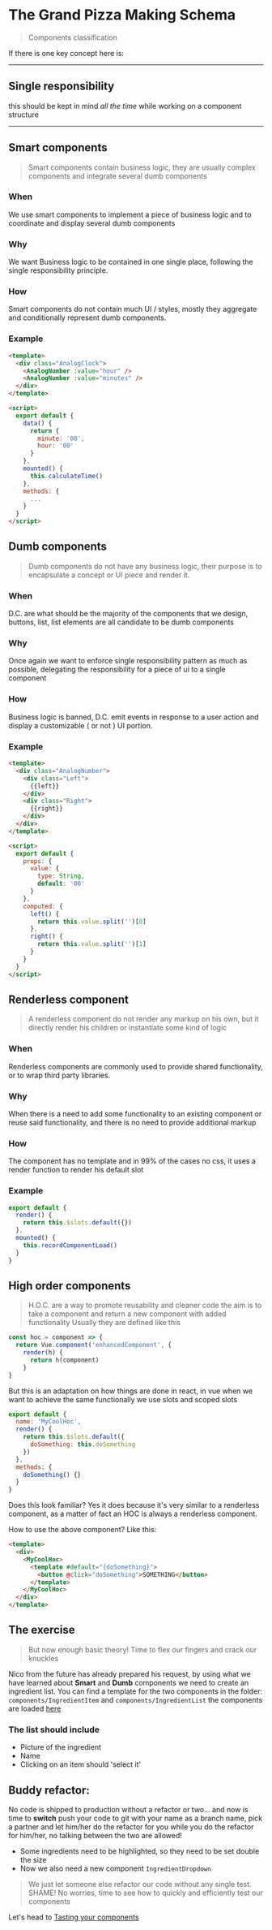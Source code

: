 # The Grand Pizza Making Schema

> Components classification

If there is one key concept here is:

---

## Single responsibility

this should be kept in mind _all the time_ while working on a component structure

---

## Smart components

> Smart components contain business logic, they are usually complex components and integrate several dumb components

### When

We use smart components to implement a piece of business logic and to coordinate and display several dumb components

### Why

We want Business logic to be contained in one single place, following the single responsibility principle.

### How

Smart components do not contain much UI / styles, mostly they aggregate and conditionally represent dumb components.

### Example

```html
<template>
  <div class="AnalogClock">
    <AnalogNumber :value="hour" />
    <AnalogNumber :value="minutes" />
  </div>
</template>

<script>
  export default {
    data() {
      return {
        minute: '00',
        hour: '00'
      }
    },
    mounted() {
      this.calculateTime()
    },
    methods: {
      ...
    }
  }
</script>
```

## Dumb components

> Dumb components do not have any business logic, their purpose is to encapsulate a concept or UI piece and render it.

### When

D.C. are what should be the majority of the components that we design, buttons, list, list elements are all candidate to be dumb components

### Why

Once again we want to enforce single responsibility pattern as much as possible, delegating the responsibility for a piece of ui to a single component

### How

Business logic is banned, D.C. emit events in response to a user action and display a customizable ( or not ) UI portion.

### Example

```html
<template>
  <div class="AnalogNumber">
    <div class="Left">
      {{left}}
    </div>
    <div class="Right">
      {{right}}
    </div>
  </div>
</template>

<script>
  export default {
    props: {
      value: {
        type: String,
        default: '00'
      }
    },
    computed: {
      left() {
        return this.value.split('')[0]
      },
      right() {
        return this.value.split('')[1]
      }
    }
  }
</script>
```

## Renderless component

> A renderless component do not render any markup on his own, but it directly render his children or instantiate some kind of logic

### When

Renderless components are commonly used to provide shared functionality, or to wrap third party libraries.

### Why

When there is a need to add some functionality to an existing component or reuse said functionality, and there is no need to provide additional markup

### How

The component has no template and in 99% of the cases no css, it uses a render function to render his default slot

### Example

```js
export default {
  render() {
    return this.$slots.default({})
  },
  mounted() {
    this.recordComponentLoad()
  }
}
```

## High order components

> H.O.C. are a way to promote reusability and cleaner code the aim is to take a component and return a new component with added functionality
> Usually they are defined like this

```javascript
const hoc = component => {
  return Vue.component('enhancedComponent', {
    render(h) {
      return h(component)
    }
}
```

But this is an adaptation on how things are done in react, in vue when we want to achieve the same functionally we use slots and scoped slots

```javascript
export default {
  name: 'MyCoolHoc',
  render() {
    return this.$slots.default({
      doSomething: this.doSomething
    })
  },
  methods: {
    doSomething() {}
  }
}
```

Does this look familiar? Yes it does because it's very similar to a renderless component, as a matter of fact an HOC is always a renderless component.

How to use the above component? Like this:

```html
<template>
  <div>
    <MyCoolHoc>
      <template #default="{doSomething}">
        <button @click="doSomething">SOMETHING</button>
      </template>
    </MyCoolHoc>
  </div>
</template>
```

## The exercise

> But now enough basic theory! Time to flex our fingers and crack our knuckles

Nico from the future has already prepared his request, by using what we have learned about **Smart** and **Dumb** components we need to create an ingredient list.
You can find a template for the two components in the folder: `components/IngredientItem` and `components/IngredientList` the components are loaded <a href="/schema" target="_blank"> here </a>

### The list should include

- Picture of the ingredient
- Name
- Clicking on an item should 'select it'

## Buddy refactor:

No code is shipped to production without a refactor or two... and now is time to **switch** push your code to git with your name as a branch name, pick a partner and let him/her do the refactor for you while you do the refactor for him/her, no talking between the two are allowed!

- Some ingredients need to be highlighted, so they need to be set double the size
- Now we also need a new component `IngredientDropdown`

> We just let someone else refactor our code without any single test. SHAME! No worries, time to see how to quickly and efficiently test our components

Let's head to [Tasting your components](/docs/tasting)
